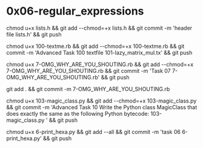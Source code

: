 # 0x06-regular_expressions

chmod u+x lists.h && git add --chmod=+x lists.h && git commit -m 'header file lists.h' && git push



chmod u+x 100-textme.rb && git add --chmod=+x 100-textme.rb && git commit -m 'Advanced Task 100 textfile 101-lazy_matrix_mul.tx' && git push

chmod u+x 7-OMG_WHY_ARE_YOU_SHOUTING.rb && git add --chmod=+x 7-OMG_WHY_ARE_YOU_SHOUTING.rb && git commit -m 'Task 07 7-OMG_WHY_ARE_YOU_SHOUTING.rb' && git push

git add . && git commit -m 7-OMG_WHY_ARE_YOU_SHOUTING.rb

chmod u+x 103-magic_class.py  && git add --chmod=+x 103-magic_class.py  && git commit -m 'Advanced Task 10 Write the Python class MagicClass that does exactly the same as the following Python bytecode: 103-magic_class.py ' && git push

chmod u+x 6-print_hexa.py && git add --all && git commit -m 'task 06 6-print_hexa.py' && git push

